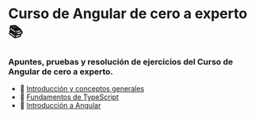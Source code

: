 # Curso de Angular de cero a experto :books:
### Apuntes, pruebas y resolución de ejercicios del Curso de Angular de cero a experto. 
- :open_file_folder: [Introducción y conceptos generales](.//Introduccion_Conceptos_Generales//Apuntes.md)
- :open_file_folder: [Fundamentos de TypeScript](.//Bases_TypeScript//Apuntes.md)
- :open_file_folder: [Introducción a Angular](.//Introduccion_Angular//Apuntes.md)